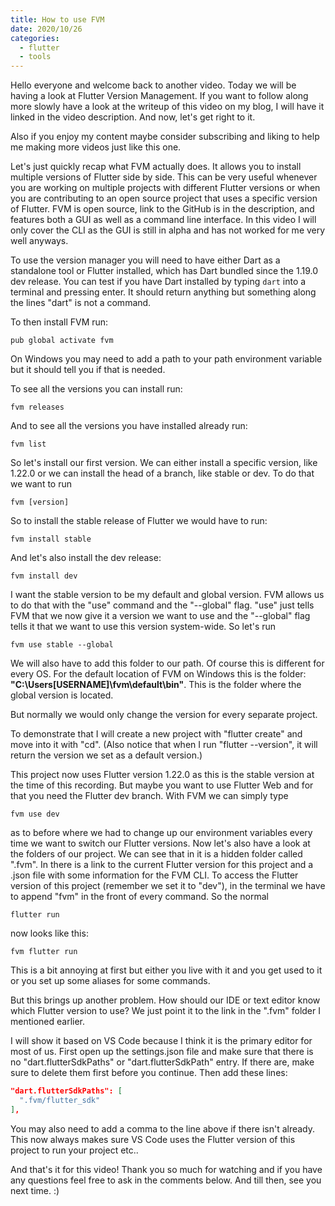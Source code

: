 ```yaml
---
title: How to use FVM
date: 2020/10/26
categories:
  - flutter
  - tools
---
```


Hello everyone and welcome back to another video. Today we will be having a look at Flutter Version Management. If you want to follow along more slowly have a look at the writeup of this video on my blog, I will have it linked in the video description. And now, let's get right to it.

Also if you enjoy my content maybe consider subscribing and liking to help me making more videos just like this one.

Let's just quickly recap what FVM actually does. It allows you to install multiple versions of Flutter side by side. This can be very useful whenever you are working on multiple projects with different Flutter versions or when you are contributing to an open source project that uses a specific version of Flutter.
FVM is open source, link to the GitHub is in the description, and features both a GUI as well as a command line interface. In this video I will only cover the CLI as the GUI is still in alpha and has not worked for me very well anyways.

To use the version manager you will need to have either Dart as a standalone tool or Flutter installed, which has Dart bundled since the 1.19.0 dev release.
You can test if you have Dart installed by typing `dart` into a terminal and pressing enter. It should return anything but something along the lines "dart" is not a command.

To then install FVM run:

```
pub global activate fvm
```

On Windows you may need to add a path to your path environment variable but it should tell you if that is needed.

To see all the versions you can install run:

```
fvm releases
```

And to see all the versions you have installed already run:

```
fvm list
```

So let's install our first version.
We can either install a specific version, like 1.22.0 or we can install the head of a branch, like stable or dev.
To do that we want to run

```
fvm [version]
```

So to install the stable release of Flutter we would have to run:

```
fvm install stable
```

And let's also install the dev release:

```
fvm install dev
```

I want the stable version to be my default and global version. FVM allows us to do that with the "use" command and the "--global" flag. "use" just tells FVM that we now give it a version we want to use and the "--global" flag tells it that we want to use this version system-wide. So let's run

```
fvm use stable --global
```

We will also have to add this folder to our path. Of course this is different for every OS.
For the default location of FVM on Windows this is the folder: **"C:\Users\[USERNAME]\fvm\default\bin"**.
This is the folder where the global version is located.

But normally we would only change the version for every separate project.

To demonstrate that I will create a new project with "flutter create" and move into it with "cd".
(Also notice that when I run "flutter --version", it will return the version we set as a default version.)

This project now uses Flutter version 1.22.0 as this is the stable version at the time of this recording. But maybe you want to use Flutter Web and for that you need the Flutter dev branch.
With FVM we can simply type

```
fvm use dev
```

as to before where we had to change up our environment variables every time we want to switch our Flutter versions.
Now let's also have a look at the folders of our project. We can see that in it is a hidden folder called ".fvm". In there is a link to the current Flutter version for this project and a .json file with some information for the FVM CLI.
To access the Flutter version of this project (remember we set it to "dev"), in the terminal we have to append "fvm" in the front of every command.
So the normal

```
flutter run
```

now looks like this:

```
fvm flutter run
```

This is a bit annoying at first but either you live with it and you get used to it or you set up some aliases for some commands.

But this brings up another problem. How should our IDE or text editor know which Flutter version to use?
We just point it to the link in the ".fvm" folder I mentioned earlier.

I will show it based on VS Code because I think it is the primary editor for most of us.
First open up the settings.json file and make sure that there is no "dart.flutterSdkPaths" or "dart.flutterSdkPath" entry. If there are, make sure to delete them first before you continue.
Then add these lines:

```json
"dart.flutterSdkPaths": [
  ".fvm/flutter_sdk"
],
```

You may also need to add a comma to the line above if there isn't already.
This now always makes sure VS Code uses the Flutter version of this project to run your project etc..

And that's it for this video! Thank you so much for watching and if you have any questions feel free to ask in the comments below. And till then, see you next time. :)
